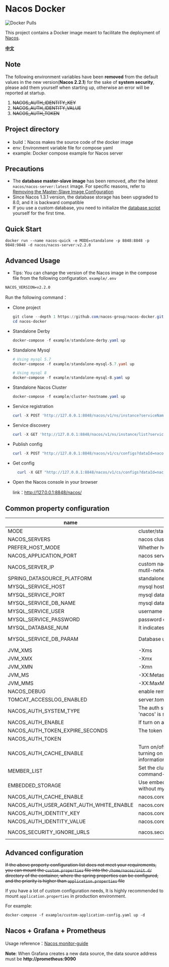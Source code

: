 # Nacos Docker

![Docker Pulls](https://img.shields.io/docker/pulls/nacos/nacos-server.svg?maxAge=60480)

This project contains a Docker image meant to facilitate the deployment of [Nacos](https://github.com/alibaba/nacos).

[**中文**](README_ZH.md)

## Note

The following environment variables have been **removed** from the default values in the new version(**Nacos 2.2.1**)
for the sake of **system security**, please add them yourself when starting up, otherwise an error will be reported at
startup.

1. ~~NACOS_AUTH_IDENTITY_KEY~~
2. ~~NACOS_AUTH_IDENTITY_VALUE~~
3. ~~NACOS_AUTH_TOKEN~~

## Project directory

* build：Nacos makes the source code of the docker image
* env: Environment variable file for compose yaml
* example: Docker compose example for Nacos server

## Precautions

* The **database master-slave image** has been removed, after the latest `nacos/nacos-server:latest` image. For specific
  reasons, refer
  to [Removing the Master-Slave Image Configuration](https://github.com/nacos-group/nacos-docker/wiki/%E7%A7%BB%E9%99%A4%E6%95%B0%E6%8D%AE%E5%BA%93%E4%B8%BB%E4%BB%8E%E9%95%9C%E5%83%8F%E9%85%8D%E7%BD%AE)
* Since Nacos 1.3.1 version, the database storage has been upgraded to 8.0, and it is backward compatible
* If you use a custom database, you need to initialize
  the [database script](https://github.com/alibaba/nacos/blob/master/distribution/conf/mysql-schema.sql) yourself for
  the first time.

## Quick Start

```shell
docker run --name nacos-quick -e MODE=standalone -p 8848:8848 -p 9848:9848 -d nacos/nacos-server:v2.2.0
```

## Advanced Usage

* Tips: You can change the version of the Nacos image in the compose file from the following configuration.
  `example/.env`

```dotenv
NACOS_VERSION=v2.2.0
```

Run the following command：

* Clone project

  ```powershell
  git clone --depth 1 https://github.com/nacos-group/nacos-docker.git
  cd nacos-docker
  ```


* Standalone Derby

  ```powershell
  docker-compose -f example/standalone-derby.yaml up
  ```
* Standalone Mysql

  ```powershell
  # Using mysql 5.7
  docker-compose -f example/standalone-mysql-5.7.yaml up

  # Using mysql 8
  docker-compose -f example/standalone-mysql-8.yaml up
  ```

* Standalone Nacos Cluster

  ```powershell
  docker-compose -f example/cluster-hostname.yaml up 
  ```


* Service registration

  ```powershell
  curl -X POST 'http://127.0.0.1:8848/nacos/v1/ns/instance?serviceName=nacos.naming.serviceName&ip=20.18.7.10&port=8080'

  ```

* Service discovery

    ```powershell
    curl -X GET 'http://127.0.0.1:8848/nacos/v1/ns/instance/list?serviceName=nacos.naming.serviceName'
    ```

* Publish config

  ```powershell
  curl -X POST "http://127.0.0.1:8848/nacos/v1/cs/configs?dataId=nacos.cfg.dataId&group=test&content=helloWorld"
  ```

* Get config

  ```powershell
    curl -X GET "http://127.0.0.1:8848/nacos/v1/cs/configs?dataId=nacos.cfg.dataId&group=test"
  ```


* Open the Nacos console in your browser

  link：http://127.0.0.1:8848/nacos/

## Common property configuration

| name                                     | description                                                                                                                       | option                                                                                                                                                                                |
|------------------------------------------|-----------------------------------------------------------------------------------------------------------------------------------|---------------------------------------------------------------------------------------------------------------------------------------------------------------------------------------|
| MODE                                     | cluster/standalone                                                                                                                | cluster/standalone default **cluster**                                                                                                                                                |
| NACOS_SERVERS                            | nacos cluster address                                                                                                             | eg. ip1:port1 ip2:port2 ip3:port3                                                                                                                                                     |
| PREFER_HOST_MODE                         | Whether hostname are supported                                                                                                    | hostname/ip default **ip**                                                                                                                                                            |
| NACOS_APPLICATION_PORT                   | nacos server port                                                                                                                 | default **8848**                                                                                                                                                                      |
| NACOS_SERVER_IP                          | custom nacos server ip when network was mutil-network                                                                             |                                                                                                                                                                                       |
| SPRING_DATASOURCE_PLATFORM               | standalone support mysql                                                                                                          | mysql / empty default empty                                                                                                                                                           |
| MYSQL_SERVICE_HOST                       | mysql  host                                                                                                                       |                                                                                                                                                                                       |
| MYSQL_SERVICE_PORT                       | mysql  database port                                                                                                              | default : **3306**                                                                                                                                                                    |
| MYSQL_SERVICE_DB_NAME                    | mysql  database name                                                                                                              |                                                                                                                                                                                       |
| MYSQL_SERVICE_USER                       | username of  database                                                                                                             |                                                                                                                                                                                       |
| MYSQL_SERVICE_PASSWORD                   | password of  database                                                                                                             |                                                                                                                                                                                       |
| MYSQL_DATABASE_NUM                       | It indicates the number of database                                                                                               | default :**1**                                                                                                                                                                        |
| MYSQL_SERVICE_DB_PARAM                   | Database url parameter                                                                                                            | default :**characterEncoding=utf8&connectTimeout=1000&socketTimeout=3000&autoReconnect=true&useSSL=false**                                                                            |
| JVM_XMS                                  | -Xms                                                                                                                              | default :1g                                                                                                                                                                           |
| JVM_XMX                                  | -Xmx                                                                                                                              | default :1g                                                                                                                                                                           |
| JVM_XMN                                  | -Xmn                                                                                                                              | default :512m                                                                                                                                                                         |
| JVM_MS                                   | -XX:MetaspaceSize                                                                                                                 | default :128m                                                                                                                                                                         |
| JVM_MMS                                  | -XX:MaxMetaspaceSize                                                                                                              | default :320m                                                                                                                                                                         |
| NACOS_DEBUG                              | enable remote debug                                                                                                               | y/n default :n                                                                                                                                                                        |
| TOMCAT_ACCESSLOG_ENABLED                 | server.tomcat.accesslog.enabled                                                                                                   | default :false                                                                                                                                                                        |
| NACOS_AUTH_SYSTEM_TYPE                   | The auth system to use, currently only 'nacos' is supported                                                                       | default :nacos                                                                                                                                                                        |
| NACOS_AUTH_ENABLE                        | If turn on auth system                                                                                                            | default :false                                                                                                                                                                        |
| NACOS_AUTH_TOKEN_EXPIRE_SECONDS          | The token expiration in seconds                                                                                                   | default :18000                                                                                                                                                                        |
| NACOS_AUTH_TOKEN                         |                                                                                                                                   | `Note: It is removed from Nacos 2.2.1`                                                                                                                                                |
| NACOS_AUTH_CACHE_ENABLE                  | Turn on/off caching of auth information. By turning on this switch, the update of auth information would have a 15 seconds delay. | default : false                                                                                                                                                                       |
| MEMBER_LIST                              | Set the cluster list with a configuration file or command-line argument                                                           | eg:192.168.16.101:8847?raft_port=8807,192.168.16.101?raft_port=8808,192.168.16.101:8849?raft_port=8809                                                                                |
| EMBEDDED_STORAGE                         | Use embedded storage in cluster mode without mysql                                                                                | `embedded` default : none                                                                                                                                                             |
| NACOS_AUTH_CACHE_ENABLE                  | nacos.core.auth.caching.enabled                                                                                                   | default : false                                                                                                                                                                       |
| NACOS_AUTH_USER_AGENT_AUTH_WHITE_ENABLE  | nacos.core.auth.enable.userAgentAuthWhite                                                                                         | default : false                                                                                                                                                                       |
| NACOS_AUTH_IDENTITY_KEY                  | nacos.core.auth.server.identity.key                                                                                               | `Note: It is removed from Nacos 2.2.1`                                                                                                                                                |
| NACOS_AUTH_IDENTITY_VALUE                | nacos.core.auth.server.identity.value                                                                                             | `Note: It is removed from Nacos 2.2.1`                                                                                                                                                |
| NACOS_SECURITY_IGNORE_URLS               | nacos.security.ignore.urls                                                                                                        | default : `/,/error,/**/*.css,/**/*.js,/**/*.html,/**/*.map,/**/*.svg,/**/*.png,/**/*.ico,/console-fe/public/**,/v1/auth/**,/v1/console/health/**,/actuator/**,/v1/console/server/**` |

## Advanced configuration

~~If the above property configuration list does not meet your requirements, you can mount the `custom.properties` file
into the `/home/nacos/init.d/` directory of the container, where the spring properties can be configured, and the
priority is higher than `application.properties` file~~

If you have a lot of custom configuration needs, It is highly recommended to mount `application.properties` in
production environment.

For example:

```docker
docker-compose -f example/custom-application-config.yaml up -d
```

## Nacos + Grafana + Prometheus

Usage reference：[Nacos monitor-guide](https://nacos.io/zh-cn/docs/monitor-guide.html)

**Note**:  When Grafana creates a new data source, the data source address must be **http://prometheus:9090**


